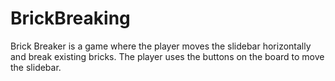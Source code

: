 # BrickBreaking
Brick Breaker is a game where the player moves the slidebar horizontally and break existing bricks. The player uses the buttons on the board to move the slidebar. 
